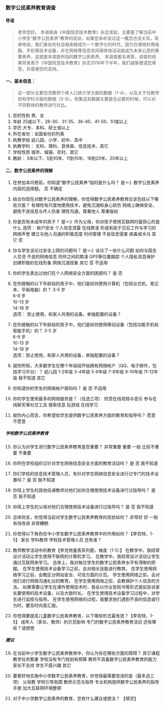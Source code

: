 ### 数字公民素养教育调查
#### 导语
>老师您好。
本调查由《中国信息技术教育》杂志发起，主要是了解当前中小学生“数字公民素养”教育的现状。如果您未听说过这一概念也没关系，简单地说，我们身处的社会越来越成为一个数字化的时代，因为合理地利用电脑、手机等技术设备，并在网络等信息空间得体地活动就成为未来公民的重要素养，这就是本调查所指的数字公民素养。
本调查匿名填答，调查的结果将发表于《中国信息技术教育》杂志2016年下半年，我们诚挚邀请您填答，并感谢您的支持。

#### 一、基本信息：
>这一部分主要包含教师个体人口统计学方面的数据（1-4），以及关于任教学校和学科方面的数据（5-8）。收集这些数据主要是在必要的时候，可以对不同群体的教师进行对比。

1. 您的性别
	男、女
2. 年龄
	25或以下、26-30、31-35、36-40、41-50、51或以上
3. 学历
	大专、本科、硕士或以上
4. 所在省份：全国省份的列表
1. 执教学段
	幼儿园、小学、初中、高中
2. 执教学科：
	文科、理科、音体美、信息技术、其它
3. 学校性质
	城市、城镇、农村、其它
4. 教龄：
	5年以下、5到10年、11到15年、16到20年、20年以上

#### 二、数字公民素养的理解

1. 在参加本问卷前，你知道“数字公民素养”指的是什么吗？
是＝》数字公民素养内容的选择题。
	否
	不确定
2. 结合你现在对数字公民素养的理解，你觉得数字公民素养教育应该包括以下哪些方面？
	有理性有尺度地使用技术，避免沉溺和身心损伤
	网络上确保安全，避免不良信息与坏人伤害
	理性沟通，尊重他人
	尊重版权
2. 你是否有未成年的孩子？
	是＝》作为父母，你对孩子使用互联网时最担心的是什么
		选项：
		帐户安全
		个人信息泄露
		在线欺凌
		形成有助于日后工作与学习的网络声誉
		建立与他人沟通的积极态度
		时间管理
		不良信息侵害
		病毒或木马
		其它
	否
3. 你与学生谈论过安全上网的问题吗？
	是＝》谈论了一些什么问题
		如何与陌生人交流
		不良的网络信息
		同伴之间的欺凌
		GPS等位置跟踪
		个人隐私信息保护
		创建积极的在线形象
		网络沉溺现象
		其它
	否
	不适用
4. 你的学生表达过他们在个人网络安全方面的困惑吗？
	是
	否
5. 在你接触的以下年龄段的孩子中，他们是如何使用计算机（包括台式机、笔记本、平板电脑）的？
	3-5 岁			
	6-9 岁			
	10-13 岁			
	14-18 岁			
	选项： 禁止使用，和家人共用的设备，单独配置的设备？
6. 在你接触的以下年龄段的孩子中，他们是如何使用移动设备（包括功能手机和智能手机）的？
	3-5 岁			
	6-9 岁			
	10-13 岁			
	14-18 岁		
	选项：禁止使用，和家人共用的设备，单独配置的设备？
7. 就你所知，大多数学生在哪个年级段开始拥有网络帐户（QQ、电子邮件，包括学习平台）？
	幼儿园
	1-2年级
	3-4年级
	5-6年级
	7-8年级
	9-10年级
	11-12年级
	我不知道
	其它
8. 你知道你的学生的网络帐户密码吗？
	是
	否
	不适用
9. 你的学生使用最多的网络服务是？（任选三项）
	欣赏在线视频与音乐
	参与在线聊天等社交工具
	搜索信息
	玩游戏
	在线学习


18. 就你内心而言，你希望给学生提供数字公民素养方面的教育和指导吗？
	愿意
	不愿意



##### 学校数字公民素养教育

15. 你认为对学生进行数字公民素养教育是否重要？
	非常重要
	重要
	一般
	比较不重要
	不重要
10. 你所在学校组织过针对学生网络信息安全方面的教育活动吗？
	是
	否
	我不知道
13. 你们学校的信息技术管理人员，有针对学生网络信息安全进行过专门的技术设置吗？
	是
	否
	我不知道
11. 你班上学生的其他任课教师对他们如何合理使用技术设备进行过指导吗？
	是
	否
	我不知道
12. 你班上学生的父母对他们合理使用技术设备进行过指导吗？
	是
	否
	我不知道

13. 总体则言，你觉得当前对学生数字公民素养教育的现状如何？
	非常好
	好
	一般
	有待改进
	非常糟糕

16. 你觉得以下角色在中小学生数字公民素养教育中的作用如何？【李克特，1-5】
	家长
	学科教师
	学校技术管理人员
	还有谁？

1. 教师教学活动中的教育【李克特量表系列题，维度（1-5）】
	在教学中，我经常设计活动让学生使用不联网的计算机学习。
	在教学中，我经常设计活动让学生通过互联网来学习。
	总体上，我对每位学生的数字公民素养水平有清晰的把握。
	在学生使用技术设备学习之前，会对相关技能进行教育。
	在学生使用网络学习之前，会教区分网站安全、可信方面的示范。
	学生使用网络之前，会对他们进行网络沟通礼仪的教育。
	在学生使用网络之前，会教保护个人信息的方法。
	如果需要让学生在课外使用技术时，我会以作业告知书等形式提前告诉家长要使用的技术设备，以及大致时长。
	在学生使用技术设备学习过程中，对学生进行监控与指导。
	在学生使用网络的过程，我要求他们遇到不良的信息或行为时，要及时向我汇报。

17. 你觉得要提高儿童数字公民素养教育，以下哪些形式最有效？【李克特，1-5】
	成年人（家长、教师）的示范影响
	专门的数字公民素养教育活动
	还有哪些？请想想

##### 建议

19. 在当前中小学生数字公民素养教育中，你认为存在哪些方面的障碍？
	其它课程教学任务繁重
	学校没有专门规划和预算
	教师不具备数字公民素养教育的能力
	家长不支持
	学生不感兴趣
	其它
20. 要更好地实施中小学数字公民素养教育，你觉得最需要改进的是（最多选三项）
	父母教
	学校引导氛围
	教师示范与指导
	专业机构提供数字公民素养的指导手册
	加大互联网环境整顿

20. 对于中小学数字公民素养的教育，您有什么建议或想法？ 【填空】